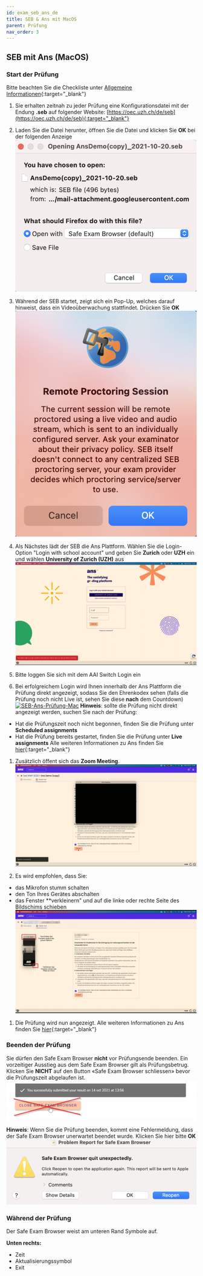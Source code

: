 ```yaml
---
id: exam_seb_ans_de
title: SEB & Ans mit MacOS
parent: Prüfung
nav_order: 3
---
```


## SEB mit Ans (MacOS)

### Start der Prüfung
Bitte beachten Sie die Checkliste unter [Allgemeine Informationen](https://uzh-oec.github.io/seb/exam_general_de.html){:target="_blank"}

1. Sie erhalten zeitnah zu jeder Prüfung eine Konfigurationsdatei mit der Endung **.seb** auf folgender Website: [https://oec.uzh.ch/de/seb](https://oec.uzh.ch/de/seb){:target="_blank"}

1. Laden Sie die Datei herunter, öffnen Sie die Datei und klicken Sie **OK** bei der folgenden Anzeige
[![SEB-Ans-openfile-Mac](assets/SEB_Ans_openfile_mac.png)](SEB_Ans_openfile_mac.png)

1. Während der SEB startet, zeigt sich ein Pop-Up, welches darauf hinweist, dass ein Videoüberwachung stattfindet. Drücken Sie **OK**       
[![SEB-Ans-start-Mac](assets/SEB_Ans_remoteproctoring_mac.png)](assets/SEB_Ans_remoteproctoring_mac.png)

1. Als Nächstes lädt der SEB die Ans Plattform. Wählen Sie die Login-Option "Login with school account" und geben Sie **Zurich** oder **UZH** ein und wählen **University of Zurich (UZH)** aus
[![SEB-Ans-login-Mac](assets/SEB_Ans_login_mac.png)](assets/SEB_Ans_login_mac.png)

1. Bitte loggen Sie sich mit dem AAI Switch Login ein

1. Bei erfolgreichem Login wird Ihnen innerhalb der Ans Plattform  die Prüfung direkt angezeigt, sodass Sie den Ehrenkodex sehen (falls die Prüfung noch nicht Live ist, sehen Sie diese **nach** dem Countdown)
[![SEB-Ans-Prüfung-Mac](assets/SEB_Ans_Prüfung_mac.png)](assets/SEB_Ans_Prüfung_mac.png)
**Hinweis**: sollte die Prüfung nicht direkt angezeigt werden, suchen Sie nach der Prüfung:
* Hat die Prüfungszeit noch nicht begonnen, finden Sie die Prüfung unter **Scheduled assignments**
* Hat die Prüfung bereits gestartet, finden Sie die Prüfung unter **Live assignments**
Alle weiteren Informationen zu Ans finden Sie [hier](https://uzh-oec.github.io/ans/exam-navigation-de.html){:target="_blank"}

1. Zusätzlich öffent sich das **Zoom Meeting**. 
[![SEB-Ans-Zoom-Mac](assets/SEB_Ans_Zoom_mac.png)](assets/SEB_Ans_Zoom_mac.png)

1. Es wird empfohlen, dass Sie:
* das Mikrofon stumm schalten 
* den Ton Ihres Gerätes abschalten
* das Fenster **verkleinern" und auf die linke oder rechte Seite des Bildschims schieben
[![SEB-Ans-Zoom-Mac](assets/SEB_Ans_Zoom_minimize_mac.png)](assets/SEB_Ans_Zoom_minimize_mac.png)

1. Die Prüfung wird nun angezeigt.
Alle weiteren Informationen zu Ans finden Sie [hier](https://uzh-oec.github.io/ans/exam-navigation-de.html){:target="_blank"}

### Beenden der Prüfung
 
Sie dürfen den Safe Exam Browser **nicht** vor Prüfungsende beenden. Ein vorzeitiger Ausstieg aus dem Safe Exam Browser gilt als Prüfungsbetrug. Klicken Sie **NICHT** auf den Button «Safe Exam Browser schliessen» bevor die Prüfungszeit abgelaufen ist.
[![SEB-Ans-QuitBrowser](assets/SEB_Ans_donotquit.png)](assets/SEB_Ans_donotquit.png)

**Hinweis**: Wenn Sie die Prüfung beenden, kommt eine Fehlermeldung, dass der Safe Exam Browser unerwartet beendet wurde. Klicken Sie hier bitte **OK**
[![SEB-Ans-Error-Mac](assets/SEB_Ans_postquit_mac.png)](assets/SEB_Ans_postquit_mac.png)


### Während der Prüfung

Der Safe Exam Browser weist am unteren Rand Symbole auf.

**Unten rechts:**
* Zeit
* Aktualisierungssymbol
* Exit



